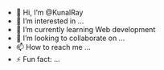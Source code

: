 - 👋 Hi, I’m @KunalRay
- 👀 I’m interested in ...
- 🌱 I’m currently learning Web development 
- 💞️ I’m looking to collaborate on ...
- 📫 How to reach me ...
- ⚡ Fun fact: ...

<!---
Kunalray0707/Kunalray0707 is a ✨ special ✨ repository because its `README.md` (this file) appears on your GitHub profile.
You can click the Preview link to take a look at your changes.
--->
